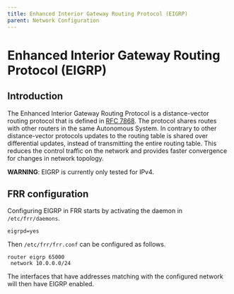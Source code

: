 ```yaml
---
title: Enhanced Interior Gateway Routing Protocol (EIGRP)
parent: Network Configuration
---
```


# Enhanced Interior Gateway Routing Protocol (EIGRP)

## Introduction

The Enhanced Interior Gateway Routing Protocol is a distance-vector routing protocol that is defined in [RFC 7868](https://tools.ietf.org/html/rfc7868). The protocol shares routes with other routers in the same Autonomous System. In contrary to other distance-vector protocols updates to the routing table is shared over differential updates, instead of transmitting the entire routing table. This reduces the control traffic on the network and provides faster convergence for changes in network topology.

**WARNING**: EIGRP is currently only tested for IPv4.

## FRR configuration

Configuring EIGRP in FRR starts by activating the daemon in `/etc/frr/daemons`.

```
eigrpd=yes
```

Then `/etc/frr/frr.conf` can be configured as follows.

```
router eigrp 65000
 network 10.0.0.0/24
```

The interfaces that have addresses matching with the configured network will then have EIGRP enabled.
